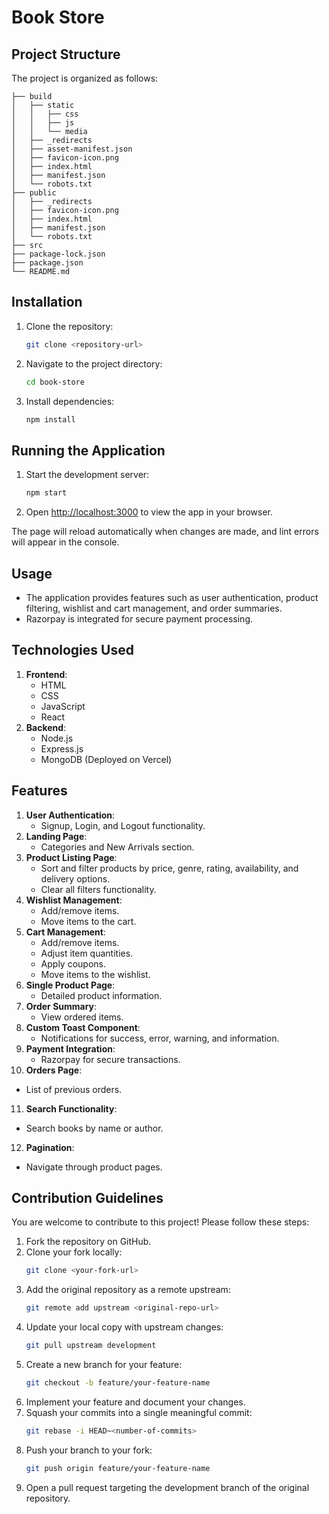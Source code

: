 

# Book Store

## Project Structure
The project is organized as follows:
```
├── build
│   ├── static
│   │   ├── css
│   │   ├── js
│   │   └── media
│   ├── _redirects
│   ├── asset-manifest.json
│   ├── favicon-icon.png
│   ├── index.html
│   ├── manifest.json
│   └── robots.txt
├── public
│   ├── _redirects
│   ├── favicon-icon.png
│   ├── index.html
│   ├── manifest.json
│   └── robots.txt
├── src
├── package-lock.json
├── package.json
└── README.md
```

## Installation
1. Clone the repository:
   ```bash
   git clone <repository-url>
   ```
2. Navigate to the project directory:
   ```bash
   cd book-store
   ```
3. Install dependencies:
   ```bash
   npm install
   ```

## Running the Application
1. Start the development server:
   ```bash
   npm start
   ```
2. Open [http://localhost:3000](http://localhost:3000) to view the app in your browser.

The page will reload automatically when changes are made, and lint errors will appear in the console.

## Usage
- The application provides features such as user authentication, product filtering, wishlist and cart management, and order summaries.
- Razorpay is integrated for secure payment processing.

## Technologies Used
1. **Frontend**:
   - HTML
   - CSS
   - JavaScript
   - React
2. **Backend**:
   - Node.js
   - Express.js
   - MongoDB (Deployed on Vercel)

## Features
1. **User Authentication**:
   - Signup, Login, and Logout functionality.
2. **Landing Page**:
   - Categories and New Arrivals section.
3. **Product Listing Page**:
   - Sort and filter products by price, genre, rating, availability, and delivery options.
   - Clear all filters functionality.
4. **Wishlist Management**:
   - Add/remove items.
   - Move items to the cart.
5. **Cart Management**:
   - Add/remove items.
   - Adjust item quantities.
   - Apply coupons.
   - Move items to the wishlist.
6. **Single Product Page**:
   - Detailed product information.
7. **Order Summary**:
   - View ordered items.
8. **Custom Toast Component**:
   - Notifications for success, error, warning, and information.
9. **Payment Integration**:
   - Razorpay for secure transactions.
10. **Orders Page**:
   - List of previous orders.
11. **Search Functionality**:
   - Search books by name or author.
12. **Pagination**:
   - Navigate through product pages.

## Contribution Guidelines
You are welcome to contribute to this project! Please follow these steps:

1. Fork the repository on GitHub.
2. Clone your fork locally:
   ```bash
   git clone <your-fork-url>
   ```
3. Add the original repository as a remote upstream:
   ```bash
   git remote add upstream <original-repo-url>
   ```
4. Update your local copy with upstream changes:
   ```bash
   git pull upstream development
   ```
5. Create a new branch for your feature:
   ```bash
   git checkout -b feature/your-feature-name
   ```
6. Implement your feature and document your changes.
7. Squash your commits into a single meaningful commit:
   ```bash
   git rebase -i HEAD~<number-of-commits>
   ```
8. Push your branch to your fork:
   ```bash
   git push origin feature/your-feature-name
   ```
9. Open a pull request targeting the development branch of the original repository.

